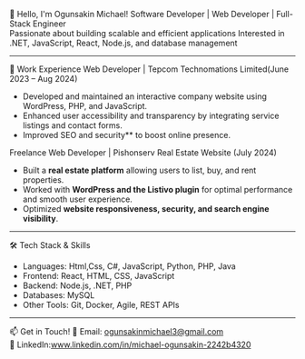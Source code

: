 

👋 Hello, I'm Ogunsakin Michael!
Software Developer | Web Developer | Full-Stack Engineer  
 Passionate about building scalable and efficient applications 
Interested in .NET, JavaScript, React, Node.js, and database management  

---

💼 Work Experience 
Web Developer | Tepcom Technomations Limited(June 2023 – Aug 2024) 
- Developed and maintained an interactive company website using WordPress, PHP, and JavaScript.  
- Enhanced user accessibility and transparency by integrating service listings and contact forms.  
- Improved SEO and security** to boost online presence.  

 Freelance Web Developer | Pishonserv Real Estate Website (July 2024)
- Built a **real estate platform** allowing users to list, buy, and rent properties.  
- Worked with **WordPress and the Listivo plugin** for optimal performance and smooth user experience.  
- Optimized **website responsiveness, security, and search engine visibility**.  



---
🛠️ Tech Stack & Skills 
- Languages: Html,Css, C#, JavaScript, Python, PHP, Java  
- Frontend: React, HTML, CSS, JavaScript  
- Backend: Node.js, .NET, PHP  
- Databases: MySQL  
- Other Tools: Git, Docker, Agile, REST APIs  

---

📫 Get in Touch!
📧 Email: [ogunsakinmichael3@gmail.com](mailto:ogunsakinmichael3@gmail.com)  
📍 LinkedIn:www.linkedin.com/in/michael-ogunsakin-2242b4320






